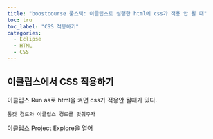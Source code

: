 ```yaml
---
title: "boostcourse 풀스택: 이클립스로 실행한 html에 css가 적용 안 될 때"
toc: tru
toc_label: "CSS 적용하기"
categories:
  - Eclipse
  - HTML
  - CSS
---
```


## 이클립스에서 CSS 적용하기
이클립스 Run as로 html을 켜면 css가 적용안 될때가 있다.

`톰캣 경로와 이클립스 경로를 맞춰주자`  

이클립스 Project Explore을 열어
